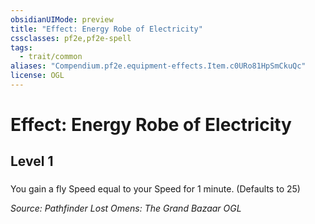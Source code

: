 ```yaml
---
obsidianUIMode: preview
title: "Effect: Energy Robe of Electricity"
cssclasses: pf2e,pf2e-spell
tags:
  - trait/common
aliases: "Compendium.pf2e.equipment-effects.Item.c0URo81HpSmCkuQc"
license: OGL
---
```

# Effect: Energy Robe of Electricity
## Level 1
### 






You gain a fly Speed equal to your Speed for 1 minute. (Defaults to 25)

*Source: Pathfinder Lost Omens: The Grand Bazaar*
*OGL*
